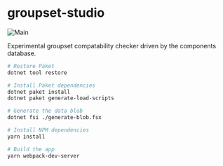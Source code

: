 # groupset-studio

![Main](https://github.com/bikehackers/groupset-studio/workflows/Main/badge.svg)

Experimental groupset compatability checker driven by the components database.

```bash
# Restore Paket
dotnet tool restore

# Install Paket dependencies
dotnet paket install
dotnet paket generate-load-scripts

# Generate the data blob
dotnet fsi ./generate-blob.fsx

# Install NPM dependencies
yarn install

# Build the app
yarn webpack-dev-server
```
